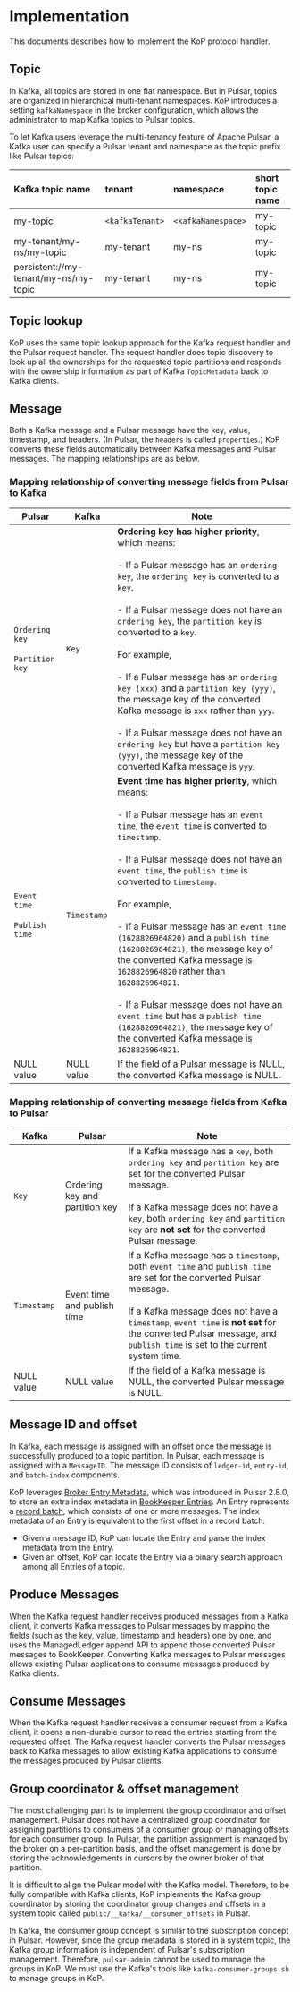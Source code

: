 # Implementation

This documents describes how to implement the KoP protocol handler.

## Topic

In Kafka, all topics are stored in one flat namespace. But in Pulsar, topics are organized in hierarchical multi-tenant namespaces. KoP introduces a setting `kafkaNamespace` in the broker configuration, which allows the administrator to map Kafka topics to Pulsar topics.

To let Kafka users leverage the multi-tenancy feature of Apache Pulsar, a Kafka user can specify a Pulsar tenant and namespace as the topic prefix like Pulsar topics:

| Kafka topic name | tenant | namespace | short topic name |
| :--------------- | :----- | :-------- | :--------------- |
| my-topic | `<kafkaTenant>` | `<kafkaNamespace>` | my-topic |
| my-tenant/my-ns/my-topic | my-tenant | my-ns | my-topic |
| persistent://my-tenant/my-ns/my-topic | my-tenant | my-ns | my-topic |

## Topic lookup

KoP uses the same topic lookup approach for the Kafka request handler and the Pulsar request handler. The request handler does topic discovery to look up all the ownerships for the requested topic partitions and responds with the ownership information as part of Kafka `TopicMetadata` back to Kafka clients.

## Message

Both a Kafka message and a Pulsar message have the key, value, timestamp, and
headers. (In Pulsar, the `headers` is called `properties`.) KoP converts these
fields automatically between Kafka messages and Pulsar messages. The mapping relationships are as below.

### Mapping relationship of converting message fields **from Pulsar to Kafka**

Pulsar | Kafka | Note
|---|---|---
`Ordering key` <br><br> `Partition key`  | `Key` | **Ordering key has higher priority**, which means:<br><br> - If a Pulsar message has an `ordering key`, the `ordering key` is converted to a `key`.<br><br> - If a Pulsar message does not have an `ordering key`, the `partition key` is converted to a `key`. <br><br> For example, <br><br> - If a Pulsar message has an `ordering key (xxx)` and a `partition key (yyy)`, the message key of the converted Kafka message is `xxx` rather than `yyy`.<br><br> - If a Pulsar message does not have an `ordering key` but have a `partition key (yyy)`, the message key of the converted Kafka message is `yyy`.
`Event time` <br><br> `Publish time` | `Timestamp` |  **Event time has higher priority**, which means: <br><br>- If a Pulsar message has an `event time`, the `event time` is converted to `timestamp`.<br><br>- If a Pulsar message does not have an `event time`, the `publish time` is converted to `timestamp`. <br><br>For example, <br><br> - If a Pulsar message has an `event time (1628826964820)` and a `publish time (1628826964821)`, the message key of the converted Kafka message is `1628826964820` rather than `1628826964821`.<br><br> - If a Pulsar message does not have an `event time` but has a `publish time (1628826964821)`, the message key of the converted Kafka message is `1628826964821`.
NULL value| NULL value |If the field of a Pulsar message is NULL, the converted Kafka message is NULL.

### Mapping relationship of converting message fields **from Kafka to Pulsar**

Kafka|Pulsar|Note
|---|---|---
`Key`|Ordering key and partition key |If a Kafka message has a `key`, both  `ordering key` and `partition key` are set for the converted Pulsar message.<br><br> If a Kafka message does not have a `key`, both `ordering key` and `partition key` are **not set** for the converted Pulsar message.
`Timestamp`|Event time and publish time |If a Kafka message has a `timestamp`, both  `event time` and `publish time` are set for the converted Pulsar message.<br><br> If a Kafka message does not have a `timestamp`, `event time` is **not set** for the converted Pulsar message, and `publish time` is set to the current system time.
NULL value|NULL value| If the field of a Kafka message is NULL, the converted Pulsar message is NULL.

## Message ID and offset

In Kafka, each message is assigned with an offset once the message is successfully produced to a topic partition. In Pulsar, each message is assigned with a `MessageID`. The message ID consists of `ledger-id`, `entry-id`, and `batch-index` components.

KoP leverages [Broker Entry Metadata](https://github.com/apache/pulsar/wiki/PIP-70%3A-Introduce-lightweight-broker-entry-metadata), which was introduced in Pulsar 2.8.0, to store an extra index metadata in [BookKeeper Entries](https://bookkeeper.apache.org/docs/getting-started/concepts#entries). An Entry represents a [record batch](https://kafka.apache.org/documentation/#recordbatch), which consists of one or more messages. The index metadata of an Entry is equivalent to the first offset in a record batch.

- Given a message ID, KoP can locate the Entry and parse the index metadata from the Entry.
- Given an offset, KoP can locate the Entry via a binary search approach among all Entries of a topic.

## Produce Messages

When the Kafka request handler receives produced messages from a Kafka client, it converts Kafka messages to Pulsar messages by mapping the fields (such as the key, value, timestamp and headers) one by one, and uses the ManagedLedger append API to append those converted Pulsar messages to BookKeeper. Converting Kafka messages to Pulsar messages allows existing Pulsar applications to consume messages produced by Kafka clients.

## Consume Messages

When the Kafka request handler receives a consumer request from a Kafka client, it opens a non-durable cursor to read the entries starting from the requested offset. The Kafka request handler converts the Pulsar messages back to Kafka messages to allow existing Kafka applications to consume the messages produced by Pulsar clients.

## Group coordinator & offset management

The most challenging part is to implement the group coordinator and offset management. Pulsar does not have a centralized group coordinator for assigning partitions to consumers of a consumer group or managing offsets for each consumer group. In Pulsar, the partition assignment is managed by the broker on a per-partition basis, and the offset management is done by storing the acknowledgements in cursors by the owner broker of that partition.

It is difficult to align the Pulsar model with the Kafka model. Therefore, to be fully compatible with Kafka clients, KoP implements the Kafka group coordinator by storing the coordinator group changes and offsets in a system topic called `public/__kafka/__consumer_offsets` in Pulsar. 

In Kafka, the consumer group concept is similar to the subscription concept in Pulsar. However, since the group metadata is stored in a system topic, the Kafka group information is independent of Pulsar's subscription management. Therefore, `pulsar-admin` cannot be used to manage the groups in KoP. We must use the Kafka's tools like `kafka-consumer-groups.sh` to manage groups in KoP.
